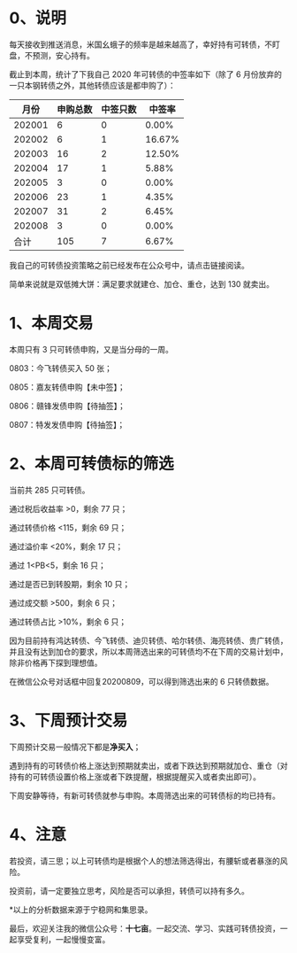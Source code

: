 # 0、说明

每天接收到推送消息，米国幺蛾子的频率是越来越高了，幸好持有可转债，不盯盘，不预测，安心持有。

截止到本周，统计了下我自己 2020 年可转债的中签率如下（除了 6 月份放弃的一只本钢转债之外，其他转债应该是都申购了）：

| 月份   | 申购总数 | 中签只数 | 中签率 |
| ------ | -------- | -------- | ------ |
| 202001 | 6        | 0        | 0.00%  |
| 202002 | 6        | 1        | 16.67% |
| 202003 | 16       | 2        | 12.50% |
| 202004 | 17       | 1        | 5.88%  |
| 202005 | 3        | 0        | 0.00%  |
| 202006 | 23       | 1        | 4.35%  |
| 202007 | 31       | 2        | 6.45%  |
| 202008 | 3        | 0        | 0.00%  |
| 合计   | 105      | 7        | 6.67%  |

我自己的可转债投资策略之前已经发布在公众号中，请点击链接阅读。

简单来说就是双低摊大饼：满足要求就建仓、加仓、重仓，达到 130 就卖出。

# 1、本周交易

本周只有 3 只可转债申购，又是当分母的一周。

0803：今飞转债买入 50 张；

0805：嘉友转债申购【未中签】；

0806：赣锋发债申购【待抽签】；

0807：特发发债申购【待抽签】；

# 2、本周可转债标的筛选

当前共 285 只可转债。

通过税后收益率 >0，剩余 77 只；

通过转债价格 <115，剩余 69 只；

通过溢价率 <20%，剩余 17 只；

通过 1<PB<5，剩余 16 只；

通过是否已到转股期，剩余 10 只；

通过成交额 >500，剩余 6 只；

通过转债占比 >10%，剩余 6 只；

因为目前持有鸿达转债、今飞转债、迪贝转债、哈尔转债、海亮转债、贵广转债，并且没有达到加仓的要求，所以本周筛选出来的可转债均不在下周的交易计划中，除非价格再下探到理想值。

在微信公众号对话框中回复20200809，可以得到筛选出来的 6 只转债数据。

# 3、下周预计交易

下周预计交易一般情况下都是**净买入**；

遇到持有的可转债价格上涨达到预期就卖出，或者下跌达到预期就加仓、重仓（对持有的可转债设置价格上涨或者下跌提醒，根据提醒买入或者卖出即可）。

下周安静等待，有新可转债就参与申购。本周筛选出来的可转债标的均已持有。

# 4、注意

若投资，请三思；以上可转债均是根据个人的想法筛选得出，有腰斩或者暴涨的风险。

投资前，请一定要独立思考，风险是否可以承担，转债可以持有多久。

*以上的分析数据来源于宁稳网和集思录。

最后，欢迎关注我的微信公众号：**十七亩**。一起交流、学习、实践可转债投资，一起享受复利，一起慢慢变富。